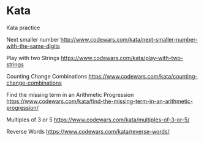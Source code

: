 # Kata
Kata practice

Next smaller number
http://www.codewars.com/kata/next-smaller-number-with-the-same-digits

Play with two Strings
https://www.codewars.com/kata/play-with-two-strings

Counting Change Combinations
https://www.codewars.com/kata/counting-change-combinations

Find the missing term in an Arithmetic Progression
https://www.codewars.com/kata/find-the-missing-term-in-an-arithmetic-progression/

Multiples of 3 or 5
https://www.codewars.com/kata/multiples-of-3-or-5/

Reverse Words
https://www.codewars.com/kata/reverse-words/
